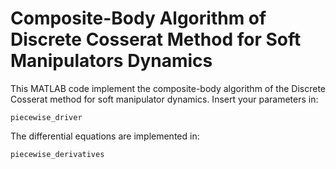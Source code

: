 # Composite-Body Algorithm of Discrete Cosserat Method for Soft Manipulators Dynamics

This MATLAB code implement the composite-body algorithm of the Discrete Cosserat method for soft manipulator dynamics.
Insert your parameters in:
```
piecewise_driver
```
The differential equations are implemented in:
```
piecewise_derivatives
```


